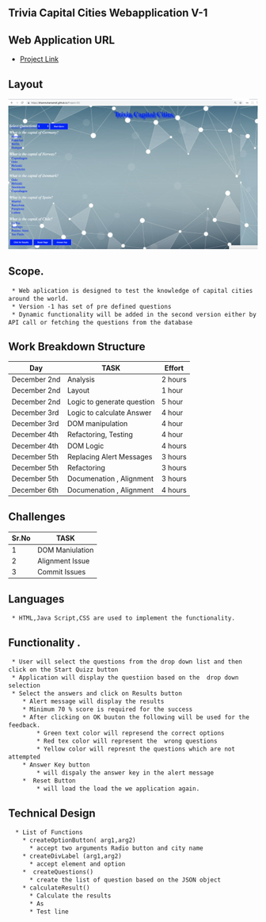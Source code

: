##  Trivia Capital Cities Webapplication V-1 
##  Web Application URL 
* [Project Link](https://khanmuhamamdt.github.io/Project-01/)

##  Layout
![fish-logo](./Application.jpg)
##  Scope.
     * Web aplication is designed to test the knowledge of capital cities around the world.
     * Version -1 has set of pre defined questions 
     * Dynamic functionality will be added in the second version either by API call or fetching the questions from the database
## Work Breakdown Structure
Day         |   TASK          |    Effort
------------| -------------  | -------------
December 2nd| Analysis       |    2 hours
December 2nd| Layout         |    1 hour
December 2nd|Logic to generate question | 5 hour
December 3rd|Logic to calculate Answer | 4 hour
December 3rd|DOM manipulation | 4 hour
December 4th |Refactoring, Testing  | 4 hour
December 4th | DOM Logic |  4 hours
December 5th | Replacing Alert Messages|  3 hours
December 5th | Refactoring|  3 hours
December 5th | Documenation , Alignment| 3 hours
December 6th | Documenation , Alignment| 4 hours
## Challenges
 Sr.No          |   TASK         
------------| -------------  
  1   | DOM Maniulation       
  2 |  Alignment Issue     
  3 |  Commit Issues
## Languages 
     * HTML,Java Script,CSS are used to implement the functionality.
##  Functionality . 
     * User will select the questions from the drop down list and then click on the Start Quizz button
     * Application will display the questiion based on the  drop down selection
     * Select the answers and click on Results button
        * Alert message will display the results 
        * Minimum 70 % score is required for the success 
        * After clicking on OK buuton the following will be used for the feedback.
            * Green text color will represend the correct options 
            * Red tex color will represent the  wrong questions 
            * Yellow color will represnt the questions which are not attempted 
        * Answer Key button
            * will dispaly the answer key in the alert message 
        *  Reset Button 
            * will load the load the we application again.     
##   Technical Design
      * List of Functions
        * createOptionButton( arg1,arg2)
          * accept two arguments Radio button and city name
        * createDivLabel (arg1,arg2)
          * accept element and option
        *  createQuestions()
          * create the list of question based on the JSON object
        * calculateResult()
          * Calculate the results
          * As
          * Test line
          
 
